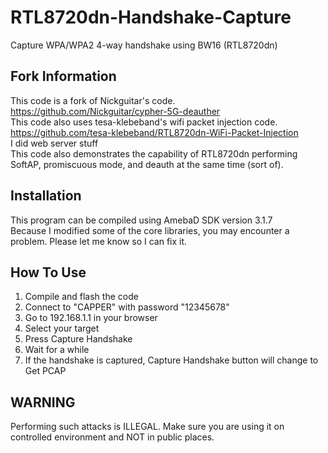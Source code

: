 # RTL8720dn-Handshake-Capture
Capture WPA/WPA2 4-way handshake using BW16 (RTL8720dn)

## Fork Information
This code is a fork of Nickguitar's code. https://github.com/Nickguitar/cypher-5G-deauther <br>
This code also uses tesa-klebeband's wifi packet injection code. https://github.com/tesa-klebeband/RTL8720dn-WiFi-Packet-Injection <br>
I did web server stuff <br>
This code also demonstrates the capability of RTL8720dn performing SoftAP, promiscuous mode, and deauth at the same time (sort of). <br>

## Installation
This program can be compiled using AmebaD SDK version 3.1.7 <br>
Because I modified some of the core libraries, you may encounter a problem. Please let me know so I can fix it. <br>

## How To Use
1. Compile and flash the code
2. Connect to "CAPPER" with password "12345678"
3. Go to 192.168.1.1 in your browser
4. Select your target
5. Press Capture Handshake
6. Wait for a while
7. If the handshake is captured, Capture Handshake button will change to Get PCAP

## WARNING
Performing such attacks is ILLEGAL. Make sure you are using it on controlled environment and NOT in public places.

